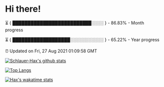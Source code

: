 # Hi there!

⏳ { ██████████████████████████░░░░ } - 86.83% - Month progress

⏳ { ███████████████████░░░░░░░░░░░ } - 65.22% - Year progress

⏰ Updated on Fri, 27 Aug 2021 01:09:58 GMT


[![Schlauer-Hax's github stats](https://github-readme-stats.vercel.app/api?username=Schlauer-Hax&show_icons=true&theme=dark&count_private=true)](https://github.com/Schlauer-Hax)


[![Top Langs](https://github-readme-stats.vercel.app/api/top-langs/?username=Schlauer-Hax&layout=compact&theme=dark)](https://github.com/Schlauer-Hax?tab=repositories)


[![Hax's wakatime stats](https://github-readme-stats.vercel.app/api/wakatime?username=Hax&theme=dark)](https://wakatime.com/@Hax)

